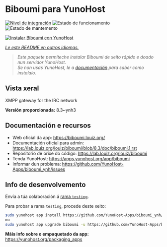 <!--
NOTA: Este README foi creado automáticamente por <https://github.com/YunoHost/apps/tree/master/tools/readme_generator>
NON debe editarse manualmente.
-->

# Biboumi para YunoHost

[![Nivel de integración](https://dash.yunohost.org/integration/biboumi.svg)](https://dash.yunohost.org/appci/app/biboumi) ![Estado de funcionamento](https://ci-apps.yunohost.org/ci/badges/biboumi.status.svg) ![Estado de mantemento](https://ci-apps.yunohost.org/ci/badges/biboumi.maintain.svg)

[![Instalar Biboumi con YunoHost](https://install-app.yunohost.org/install-with-yunohost.svg)](https://install-app.yunohost.org/?app=biboumi)

*[Le este README en outros idiomas.](./ALL_README.md)*

> *Este paquete permíteche instalar Biboumi de xeito rápido e doado nun servidor YunoHost.*  
> *Se non usas YunoHost, le a [documentación](https://yunohost.org/install) para saber como instalalo.*

## Vista xeral

XMPP gateway for the IRC network

**Versión proporcionada:** 8.3~ynh3
## Documentación e recursos

- Web oficial da app: <https://biboumi.louiz.org/>
- Documentación oficial para admin: <https://lab.louiz.org/louiz/biboumi/blob/8.3/doc/biboumi.1.rst>
- Repositorio de orixe do código: <https://lab.louiz.org/louiz/biboumi>
- Tenda YunoHost: <https://apps.yunohost.org/app/biboumi>
- Informar dun problema: <https://github.com/YunoHost-Apps/biboumi_ynh/issues>

## Info de desenvolvemento

Envía a túa colaboración á [rama `testing`](https://github.com/YunoHost-Apps/biboumi_ynh/tree/testing).

Para probar a rama `testing`, procede deste xeito:

```bash
sudo yunohost app install https://github.com/YunoHost-Apps/biboumi_ynh/tree/testing --debug
ou
sudo yunohost app upgrade biboumi -u https://github.com/YunoHost-Apps/biboumi_ynh/tree/testing --debug
```

**Máis info sobre o empaquetado da app:** <https://yunohost.org/packaging_apps>

